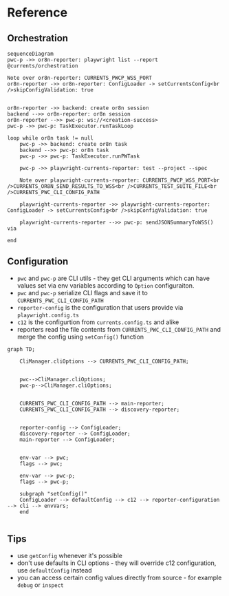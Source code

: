 # Reference

## Orchestration

```mermaid
sequenceDiagram
pwc-p ->> or8n-reporter: playwright list --report @currents/orchestration

Note over or8n-reporter: CURRENTS_PWCP_WSS_PORT
or8n-reporter ->> or8n-reporter: ConfigLoader -> setCurrentsConfig<br />skipConfigValidation: true


or8n-reporter ->> backend: create or8n session
backend -->> or8n-reporter: or8n session
or8n-reporter -->> pwc-p: ws://<creation-success>
pwc-p ->> pwc-p: TaskExecutor.runTaskLoop

loop while or8n task != null
    pwc-p ->> backend: create or8n task
    backend -->> pwc-p: or8n task
    pwc-p ->> pwc-p: TaskExecutor.runPWTask

    pwc-p ->> playwright-currents-reporter: test --project --spec

    Note over playwright-currents-reporter: CURRENTS_PWCP_WSS_PORT<br />CURRENTS_OR8N_SEND_RESULTS_TO_WSS<br />CURRENTS_TEST_SUITE_FILE<br />CURRENTS_PWC_CLI_CONFIG_PATH

    playwright-currents-reporter ->> playwright-currents-reporter: ConfigLoader -> setCurrentsConfig<br />skipConfigValidation: true

    playwright-currents-reporter -->> pwc-p: sendJSONSummaryToWSS() via

end
```

## Configuration

- `pwc` and `pwc-p` are CLI utils - they get CLI arguments which can have values set via env variables according to `Option` configuraiton.
- `pwc` and `pwc-p` serialize CLI flags and save it to `CURRENTS_PWC_CLI_CONFIG_PATH`
- `reporter-config` is the configuration that users provide via `playwright.config.ts`
- `c12` is the configurtion from `currents.config.ts` and alike
- reporters read the file contents from `CURRENTS_PWC_CLI_CONFIG_PATH` and merge the config using `setConfig()` function

```mermaid
graph TD;

    CliManager.cliOptions --> CURRENTS_PWC_CLI_CONFIG_PATH;


    pwc-->CliManager.cliOptions;
    pwc-p-->CliManager.cliOptions;


    CURRENTS_PWC_CLI_CONFIG_PATH --> main-reporter;
    CURRENTS_PWC_CLI_CONFIG_PATH --> discovery-reporter;


    reporter-config --> ConfigLoader;
    discovery-reporter --> ConfigLoader;
    main-reporter --> ConfigLoader;


    env-var --> pwc;
    flags --> pwc;

    env-var --> pwc-p;
    flags --> pwc-p;

    subgraph "setConfig()"
    ConfigLoader --> defaultConfig --> c12 --> reporter-configuration --> cli --> envVars;
    end


```

## Tips

- use `getConfig` whenever it's possible
- don't use defaults in CLI options - they will override c12 configuration, use `defaultConfig` instead
- you can access certain config values directly from source - for example `debug` or `inspect`
